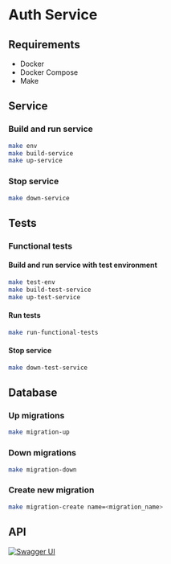 # Auth Service

## Requirements

- Docker
- Docker Compose
- Make 

## Service

### Build and run service

```bash
make env
make build-service
make up-service
```

### Stop service

```bash
make down-service
```

## Tests

### Functional tests

#### Build and run service with test environment

```bash
make test-env
make build-test-service
make up-test-service
```

#### Run tests

```bash
make run-functional-tests
```

#### Stop service

```bash
make down-test-service
```

## Database

### Up migrations

```bash
make migration-up
```

### Down migrations

```bash
make migration-down
```

### Create new migration

```bash
make migration-create name=<migration_name>
```

## API

[![Swagger UI](https://img.shields.io/badge/-API%20Documentation-blue)](http://localhost:8080/swagger/index.html)